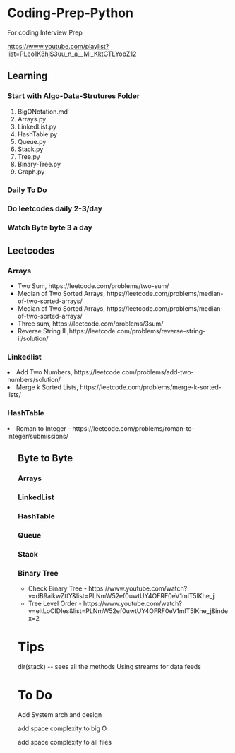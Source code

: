 # Coding-Prep-Python
For coding Interview Prep

https://www.youtube.com/playlist?list=PLeo1K3hjS3uu_n_a__MI_KktGTLYopZ12

<h2>Learning</h2>
<h3>Start with Algo-Data-Strutures Folder</h3>
<ol>
<li>BigONotation.md</li>
<li>Arrays.py</li>
<li>LinkedList.py</li>
<li>HashTable.py</li>
<li>Queue.py</li>
<li>Stack.py</li>
<li>Tree.py</li>
<li>Binary-Tree.py</li>
<li>Graph.py</li>
</ol>


<h3>Daily To Do</h3>
<h3>Do leetcodes daily 2-3/day</h3>
<h3>Watch Byte byte 3 a day</h3>


<h2>Leetcodes</h2>
<h3>Arrays</h3>
<ul>
<li>Two Sum, https://leetcode.com/problems/two-sum/</li>
<li>Median of Two Sorted Arrays, https://leetcode.com/problems/median-of-two-sorted-arrays/</li>
<li>Median of Two Sorted Arrays, https://leetcode.com/problems/median-of-two-sorted-arrays/</li>
<li>Three sum, https://leetcode.com/problems/3sum/</li>
<li>Reverse String II ,https://leetcode.com/problems/reverse-string-ii/solution/
</ul>
<h3>Linkedlist</h3>
<li>Add Two Numbers, https://leetcode.com/problems/add-two-numbers/solution/</li>
<li>Merge k Sorted Lists, https://leetcode.com/problems/merge-k-sorted-lists/</li>
<h3>HashTable</h3>
<li>Roman to Integer - https://leetcode.com/problems/roman-to-integer/submissions/</li>
<ul>

<h2>Byte to Byte</h2>
<h3>Arrays</h3>
<h3>LinkedList</h3>
<h3>HashTable</h3>
<h3>Queue</h3>
<h3>Stack</h3>
<h3>Binary Tree</h3>
<ul>
<li>Check Binary Tree - https://www.youtube.com/watch?v=dB9aikwZttY&list=PLNmW52ef0uwtUY4OFRF0eV1mlT5lKhe_j</li>
<li>Tree Level Order - https://www.youtube.com/watch?v=eltLoCIDIes&list=PLNmW52ef0uwtUY4OFRF0eV1mlT5lKhe_j&index=2 </li>
</ul>

<h1>Tips</h1>
dir(stack) -- sees all the methods
Using streams for data feeds 

<h1>To Do</h1>
Add System arch and design

add space complexity to big O

add space complexity to all files